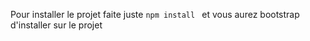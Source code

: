 Pour installer le projet faite juste ```npm install ``` et vous aurez bootstrap d'installer sur le projet
